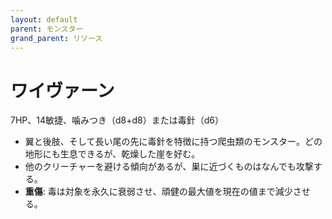 ```yaml
---
layout: default
parent: モンスター
grand_parent: リソース
---
```


# ワイヴァーン

7HP、14敏捷、噛みつき（d8+d8）または毒針（d6）

- 翼と後肢、そして長い尾の先に毒針を特徴に持つ爬虫類のモンスター。どの地形にも生息できるが、乾燥した崖を好む。
- 他のクリーチャーを避ける傾向があるが、巣に近づくものはなんでも攻撃する。
- **重傷**: 毒は対象を永久に衰弱させ、頑健の最大値を現在の値まで減少させる。
